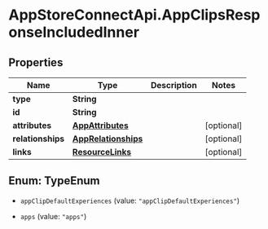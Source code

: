 # AppStoreConnectApi.AppClipsResponseIncludedInner

## Properties

Name | Type | Description | Notes
------------ | ------------- | ------------- | -------------
**type** | **String** |  | 
**id** | **String** |  | 
**attributes** | [**AppAttributes**](AppAttributes.md) |  | [optional] 
**relationships** | [**AppRelationships**](AppRelationships.md) |  | [optional] 
**links** | [**ResourceLinks**](ResourceLinks.md) |  | [optional] 



## Enum: TypeEnum


* `appClipDefaultExperiences` (value: `"appClipDefaultExperiences"`)

* `apps` (value: `"apps"`)




